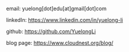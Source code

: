 email: yuelong[dot]edu[at]gmail[dot]com

linkedIn: <a href='https://www.linkedin.com/in/yuelong-li'>https://www.linkedin.com/in/yuelong-li</a>

github: <a href='https://github.com/YuelongLi'>https://github.com/YuelongLi</a>

blog page: <a href='https://www.cloudnest.org/blog/'>https://www.cloudnest.org/blog/</a>